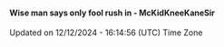 #### Wise man says only fool rush in - McKidKneeKaneSir
Updated on 12/12/2024 - 16:14:56 (UTC) Time Zone
